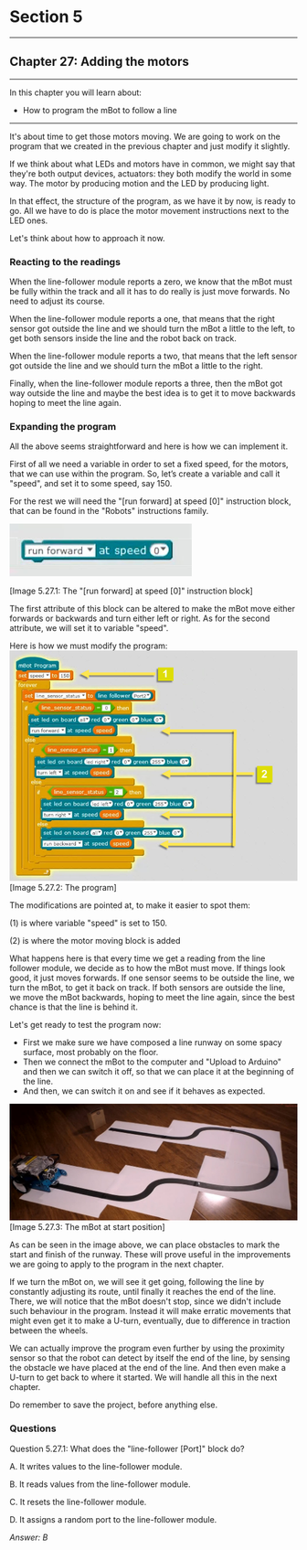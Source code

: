 # Section 5

---

## Chapter 27: Adding the motors

---

In this chapter you will learn about:

* How to program the mBot to follow a line

---

It's about time to get those motors moving. We are going to work on the program that we created in the previous chapter and just modify it slightly.

If we think about what LEDs and motors have in common, we might say that they're both output devices, actuators: they both modify the world in some way. The motor by producing motion and the LED by producing light.

In that effect, the structure of the program, as we have it by now, is ready to go. All we have to do is place the motor movement instructions next to the LED ones.

Let's think about how to approach it now.

### **Reacting to the readings**

When the line-follower module reports a zero, we know that the mBot must be fully within the track and all it has to do really is just move forwards. No need to adjust its course.

When the line-follower module reports a one, that means that the right sensor got outside the line and we should turn the mBot a little to the left, to get both sensors inside the line and the robot back on track.

When the line-follower module reports a two, that means that the left sensor got outside the line and we should turn the mBot a little to the right.

Finally, when the line-follower module reports a three, then the mBot got way outside the line and maybe the best idea is to get it to move backwards hoping to meet the line again.

### **Expanding the program**

All the above seems straightforward and here is how we can implement it.

First of all we need a variable in order to set a fixed speed, for the motors, that we can use within the program. So, let’s create a variable and call it "speed", and set it to some speed, say 150.

For the rest we will need the "\[run forward\] at speed \[0\]" instruction block, that can be found in the "Robots" instructions family.

![](/assets/Img.5.27.1.jpg)

\[Image 5.27.1: The "\[run forward\] at speed \[0\]" instruction block\]

The first attribute of this block can be altered to make the mBot move either forwards or backwards and turn either left or right. As for the second attribute, we will set it to variable "speed".

Here is how we must modify the program:![](/assets/Img.5.27.2.jpg)\[Image 5.27.2: The program\]

The modifications are pointed at, to make it easier to spot them:

\(1\) is where variable "speed" is set to 150.

\(2\) is where the motor moving block is added

What happens here is that every time we get a reading from the line follower module, we decide as to how the mBot must move. If things look good, it just moves forwards. If one sensor seems to be outside the line, we turn the mBot, to get it back on track. If both sensors are outside the line, we move the mBot backwards, hoping to meet the line again, since the best chance is that the line is behind it.

Let's get ready to test the program now:

* First we make sure we have composed a line runway on some spacy surface, most probably on the floor.
* Then we connect the mBot to the computer and "Upload to Arduino" and then we can switch it off, so that we can place it at the beginning of the line.
* And then, we can switch it on and see if it behaves as expected.

![](/assets/Img.5.27.3.jpg)\[Image 5.27.3: The mBot at start position\]

As can be seen in the image above, we can place obstacles to mark the start and finish of the runway. These will prove useful in the improvements we are going to apply to the program in the next chapter.

If we turn the mBot on, we will see it get going, following the line by constantly adjusting its route, until finally it reaches the end of the line. There, we will notice that the mBot doesn't stop, since we didn't include such behaviour in the program. Instead it will make erratic movements that might even get it to make a U-turn, eventually, due to difference in traction between the wheels.

We can actually improve the program even further by using the proximity sensor so that the robot can detect by itself the end of the line, by sensing the obstacle we have placed at the end of the line. And then even make a U-turn to get back to where it started. We will handle all this in the next chapter.

Do remember to save the project, before anything else.

### Questions

Question 5.27.1: What does the "line-follower \[Port\]" block do?

A. It writes values to the line-follower module.

B. It reads values from the line-follower module.

C. It resets the line-follower module.

D. It assigns a random port to the line-follower module.

_Answer: B_

